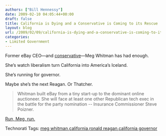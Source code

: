 ```yaml
---
authors: ["Bill Hennessy"]
date: 2009-02-10 04:05:44+00:00
draft: false
title: California is Dying and a Conservative is Coming to its Rescue
layout: blog
url: /2009/02/09/california-is-dying-and-a-conservative-is-coming-to-its-rescue/
categories:
- Limited Government
---
```


Former eBay CEO—and [conservative](https://lawandmore.typepad.com/law_and_more/2009/01/ca-gov-race-can-conservative-meg-whitman-take-on-uber-liberal-brown.html)—Meg Whitman has had enough.

 

She’s watch liberalism turn California into America’s Iceland.

 

She’s running for governor.

 

Maybe she’s the next Reagan. Or Thatcher.

 

>   
> 
> Whitman built eBay from a tiny start-up to the dominant online auctioneer. She will face at least one other Republican tech exec in the battle for the party nomination -- Insurance Commissioner Steve Poizner. 
> 
> 

 

[Run, Meg, run.](https://www.reuters.com/article/topNews/idUSTRE5185UO20090209)

 

Technorati Tags: [meg whitman](https://technorati.com/tags/meg+whitman),[california](https://technorati.com/tags/california),[ronald reagan](https://technorati.com/tags/ronald+reagan),[california governor](https://technorati.com/tags/california+governor)
